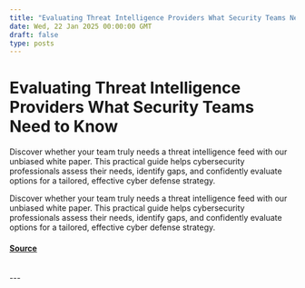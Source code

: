 ```yaml
---
title: "Evaluating Threat Intelligence Providers What Security Teams Need to Know"
date: Wed, 22 Jan 2025 00:00:00 GMT
draft: false
type: posts
---
```

# Evaluating Threat Intelligence Providers What Security Teams Need to Know





Discover whether your team truly needs a threat intelligence feed with our unbiased white paper. This practical guide helps cybersecurity professionals assess their needs, identify gaps, and confidently evaluate options for a tailored, effective cyber defense strategy.

Discover whether your team truly needs a threat intelligence feed with our unbiased white paper. This practical guide helps cybersecurity professionals assess their needs, identify gaps, and confidently evaluate options for a tailored, effective cyber defense strategy.

#### [Source](https://www.greynoise.io/blog/evaluating-threat-intelligence-providers-what-security-teams-need-to-know)

<br/>
---
